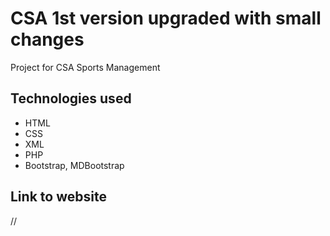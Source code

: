 # CSA 1st version upgraded with small changes
Project for CSA Sports Management
## Technologies used
* HTML
* CSS
* XML
* PHP
* Bootstrap, MDBootstrap
## Link to website
//
